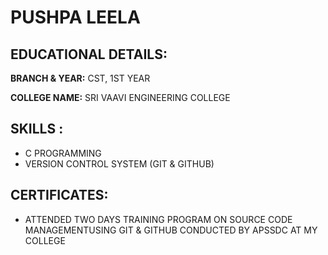 # PUSHPA LEELA

## EDUCATIONAL DETAILS: 

**BRANCH & YEAR:** CST, 1ST YEAR

**COLLEGE NAME:** SRI VAAVI ENGINEERING COLLEGE

## SKILLS :

- C PROGRAMMING
- VERSION CONTROL SYSTEM (GIT & GITHUB)

## CERTIFICATES:

- ATTENDED TWO DAYS TRAINING PROGRAM ON SOURCE CODE MANAGEMENTUSING GIT & GITHUB CONDUCTED BY APSSDC AT MY COLLEGE

